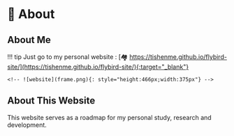 <!-- ---
comments: true
--- -->

# 🔭 About

## About Me

!!! tip
    Just go to my personal website : [🏘️ https://tishenme.github.io/flybird-site/](https://tishenme.github.io/flybird-site/){:target="_blank"}

    <!-- ![website](frame.png){: style="height:466px;width:375px"} -->

## About This Website

This website serves as a roadmap for my personal study, research and development.

<!-- ![Cover](Cover.jpg) -->

<!-- ## Visitors

### Map View
<script type='text/javascript' id='clustrmaps' src='//cdn.clustrmaps.com/map_v2.js?cl=ffffff&w=a&t=tt&d=L99F920-IdeQIXd5E5nPwHSxjCviy8lFgOqZdFN1SWU&co=5e6e7a&cmo=cdc5dd&cmn=7c15e8&ct=ffffff'></script>

### Globe View
<script type="text/javascript" id="clstr_globe" src="//clustrmaps.com/globe.js?d=L99F920-IdeQIXd5E5nPwHSxjCviy8lFgOqZdFN1SWU"></script> -->
